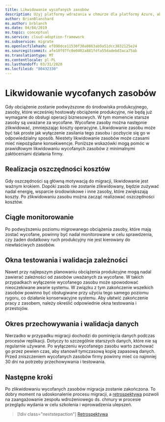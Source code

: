 ```yaml
---
title: Likwidowanie wycofanych zasobów
description: Użyj platformy wdrażania w chmurze dla platformy Azure, aby dowiedzieć się, jak prawidłowo zlikwidować wycofane zasoby z minimalnymi zakłóceniami działania firmy.
author: BrianBlanchard
ms.author: brblanch
ms.date: 04/04/2019
ms.topic: conceptual
ms.service: cloud-adoption-framework
ms.subservice: migrate
ms.openlocfilehash: ef890dce11530f30a0863ab9a51dcc3832125e24
ms.sourcegitcommit: afe10f97fc0e0402a881fdfa55dadebd3aca75ab
ms.translationtype: MT
ms.contentlocale: pl-PL
ms.lasthandoff: 03/31/2020
ms.locfileid: "80432330"
---
```

# <a name="decommission-retired-assets"></a>Likwidowanie wycofanych zasobów

Gdy obciążenie zostanie podwyższone do środowiska produkcyjnego, zasoby, które wcześniej hostowały obciążenie produkcyjne, nie będą już wymagane do obsługi operacji biznesowych. W tym momencie starsze zasoby są uważane za wycofane. Wycofane zasoby można następnie zlikwidować, zmniejszając koszty operacyjne. Likwidowanie zasobu może być tak proste jak wyłączenie zasilania tego zasobu i pozbycie się go w odpowiedzialny sposób. Niestety likwidowanie zasobów może czasami mieć niepożądane konsekwencje. Poniższe wskazówki mogą pomóc w prawidłowym likwidowaniu wycofanych zasobów z minimalnymi zakłóceniami działania firmy.

## <a name="cost-savings-realization"></a>Realizacja oszczędności kosztów

Gdy oszczędności są główną motywacją do migracji, likwidowanie jest ważnym krokiem. Dopóki zasób nie zostanie zlikwidowany, będzie zużywać nadal energię, wsparcie środowiskowe i inne zasoby, które zwiększają koszty. Po zlikwidowaniu zasobu można zacząć realizować oszczędności kosztów.

## <a name="continued-monitoring"></a>Ciągłe monitorowanie

Po podwyższeniu poziomu migrowanego obciążenia zasoby, które mają zostać wycofane, powinny być nadal monitorowane w celu sprawdzenia, czy żaden dodatkowy ruch produkcyjny nie jest kierowany do niewłaściwych zasobów.

## <a name="testing-windows-and-dependency-validation"></a>Okna testowania i walidacja zależności

Nawet przy najlepszym planowaniu obciążenia produkcyjne mogą nadal zawierać zależności od zasobów uważanych za wycofane. W takich przypadkach wyłączenie wycofanego zasobu może spowodować nieoczekiwane awarie systemu. W związku z tym zakończenie wszelkich zasobów powinno być obsługiwane przy użyciu tego samego poziomu rygoru, co działanie konserwacyjne systemu. Aby ułatwić zakończenie pracy z zasobem, należy określić odpowiednie okna testowania i przestojów.

## <a name="holding-period-and-data-validation"></a>Okres przechowywania i walidacja danych

Nierzadko w przypadku migracji dochodzi do pominięcia danych podczas procesów replikacji. Dotyczy to szczególnie starszych danych, które nie są regularnie używane. Po wyłączeniu wycofanego zasobu warto zachować go przez pewien czas, aby stanowił tymczasową kopię zapasową danych. Przed zniszczeniem wycofanych zasobów firmy powinny mieć co najmniej 30 dni na potrzeby przechowywania i testowania.

## <a name="next-steps"></a>Następne kroki

Po zlikwidowaniu wycofanych zasobów migracja zostanie zakończona. To dobry moment na udoskonalenie procesu migracji, a [retrospektywa](./retrospective.md) pozwoli na zaangażowanie zespołu wdrożeniowego ds. chmury w procesie przeglądu wydania w celu szkolenia i wprowadzenia ulepszeń.

> [!div class="nextstepaction"]
> [Retrospektywa](./retrospective.md)
